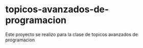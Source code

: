 # topicos-avanzados-de-programacion

Este proyecto se realizo para la clase de topicos avanzados de programacion
